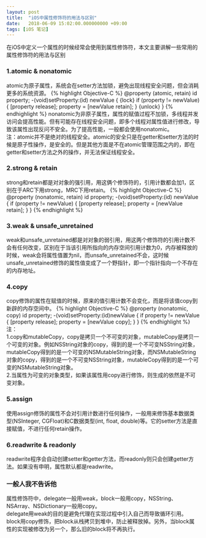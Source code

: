 ```yaml
---
layout: post
title:  "iOS中属性修饰符的用法与区别"
date:   2018-06-09 15:02:00.000000000 +09:00
tags: [iOS 笔记]
---
```

在iOS中定义一个属性的时候经常会使用到属性修饰符，本文主要讲解一些常用的属性修饰符的用法与区别
### 1.atomic & nonatomic
atomic为原子属性，系统会在setter方法加锁，避免出现线程安全问题，但会消耗更多的系统资源。
{% highlight Objective-C %}
@property (atomic, retain) id property;
-(void)setProperty:(id) newValue {
	{lock}
		if (property != newValue) {
			[property release];
			property = [newValue retain];
		}
	{unlock}
}
{% endhighlight %}
nonatomic为非原子属性，属性的赋值过程不加锁，多线程并发访问会提高性能。但有可能存在线程安全问题，即多个线程对属性值进行修改，导致该属性出现反问不安全。为了提高性能，一般都会使用nonatomic。    
注：atomic并不是绝对的线程安全。atomic的安全只是在getter和setter方法的时候是原子性操作，是安全的。但是其他方面是不在atomic管理范围之内的，即在getter和setter方法之外的操作，并无法保证线程安全。
### 2.strong & retain
strong和retain都是对对象的强引用，用这俩个修饰符的，引用计数都会加1，区别在于ARC下用strong，MRC下用retain。
{% highlight Objective-C %}
@property (nonatomic, retain) id property;
-(void)setProperty:(id) newValue {
	if (property != newValue) {
		[property release];
		property = [newValue retain];
	}
}
{% endhighlight %}
### 3.weak & unsafe_unretained
weak和unsafe_unretained都是对对象的弱引用，用这两个修饰符的引用计数不会有任何改变，区别在于当该引用所指向的内存空间引用计数为0，内存被释放的时候，weak会将属性值置为nil，而unsafe_unretained不会，这时候unsafe_unretained修饰的属性值变成了一个野指针，即一个指针指向一个不存在的内存地址。
### 4.copy
copy修饰的属性在赋值的时候，原来的值引用计数不会变化，而是将该值copy到新辟的内存空间中。
{% highlight Objective-C %}
@property (nonatomic, copy) id property;
-(void)setProperty:(id)newValue {
	if property != newValue {
		[property release];
		property = [newValue copy];
	}
}
{% endhighlight %}
注：    
1.copy和mutableCopy，copy是拷贝一个不可变的对象，mutableCopy是拷贝一个可变的对象。例如NSString对象的copy，得到的是一个不可变NSString对象，mutableCopy得到的是一个可变的NSMutableString对象，而NSMutableString对象的copy，得到的是一个不可变NSString对象，mutableCopy得到的是一个可变的NSMutableString对象。    
2.当属性为可变的对象类型，如果该属性用copy进行修饰，则生成的依然是不可变对象。
### 5.assign
使用assign修饰的属性不会对引用计数进行任何操作，一般用来修饰基本数据类型(NSInteger, CGFloat)和C数据类型(int, float, double)等。它的setter方法是直接赋值，不进行任何retain操作。
### 6.readwrite & readonly
readwrite程序会自动创建setter和getter方法，而readonly则只会创建getter方法。如果没有申明，属性默认都是readwrite。    

### 一般人我不告诉他
属性修饰符中，delegate一般用weak，block一般用copy，NSString、NSArray、NSDictionary一般用copy。    
delegate用weak的目的是避免代理在实现过程中引入自己而导致循环引用。    
block用copy修饰，把block从栈拷贝到堆中，防止被释放掉。另外，当block属性的实现被修改为另一个，那么旧的block将不再执行。    

